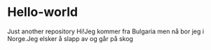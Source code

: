 # Hello-world
Just another repository
Hi!Jeg kommer fra Bulgaria men nå bor jeg i Norge.Jeg elsker å slapp av og går på skog
